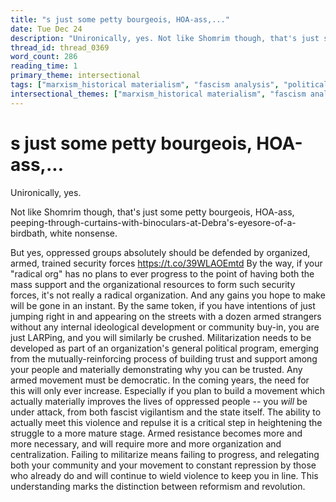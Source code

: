 ```yaml
---
title: "s just some petty bourgeois, HOA-ass,..."
date: Tue Dec 24
description: "Unironically, yes. Not like Shomrim though, that's just some petty bourgeois, HOA-ass,..."
thread_id: thread_0369
word_count: 286
reading_time: 1
primary_theme: intersectional
tags: ["marxism_historical materialism", "fascism analysis", "political economy", "organizational theory"]
intersectional_themes: ["marxism_historical materialism", "fascism analysis", "political economy", "organizational theory"]
---
```


# s just some petty bourgeois, HOA-ass,...

Unironically, yes.

Not like Shomrim though, that's just some petty bourgeois, HOA-ass, peeping-through-curtains-with-binoculars-at-Debra's-eyesore-of-a-birdbath, white nonsense.

But yes, oppressed groups absolutely should be defended by organized, armed, trained security forces https://t.co/39WLAOEmtd By the way, if your "radical org" has no plans to ever progress to the point of having both the mass support and the organizational resources to form such security forces, it's not really a radical organization. And any gains you hope to make will be gone in an instant. By the same token, if you have intentions of just jumping right in and appearing on the streets with a dozen armed strangers without any internal ideological development or community buy-in, you are just LARPing, and you will similarly be crushed. Militarization needs to be developed as part of an organization's general political program, emerging from the mutually-reinforcing process of building trust and support among your people and materially demonstrating why you can be trusted. Any armed movement must be democratic. In the coming years, the need for this will only ever increase. Especially if you plan to build a movement which actually materially improves the lives of oppressed people -- you *will* be under attack, from both fascist vigilantism and the state itself. The ability to actually meet this violence and repulse it is a critical step in heightening the struggle to a more mature stage. Armed resistance becomes more and more necessary, and will require more and more organization and centralization. Failing to militarize means failing to progress, and relegating both your community and your movement to constant repression by those who already do and will continue to wield violence to keep you in line. This understanding marks the distinction between reformism and revolution.